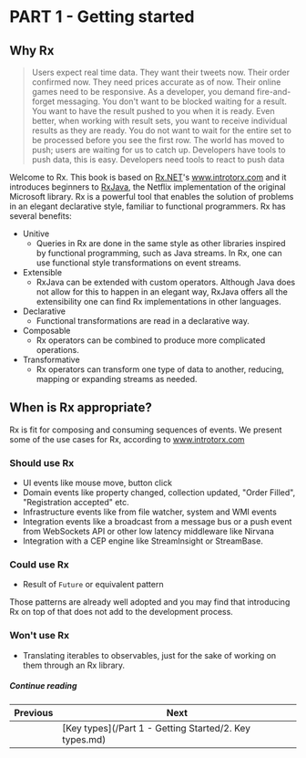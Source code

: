 # PART 1 - Getting started

## Why Rx

> Users expect real time data. They want their tweets now. Their order confirmed now. They need prices accurate as of now. Their online games need to be responsive. As a developer, you demand fire-and-forget messaging. You don't want to be blocked waiting for a result. You want to have the result pushed to you when it is ready. Even better, when working with result sets, you want to receive individual results as they are ready. You do not want to wait for the entire set to be processed before you see the first row. The world has moved to push; users are waiting for us to catch up. Developers have tools to push data, this is easy. Developers need tools to react to push data

Welcome to Rx. This book is based on [Rx.NET](http://msdn.microsoft.com/en-us/devlabs/gg577609)'s www.introtorx.com and it introduces beginners to [RxJava](https://github.com/ReactiveX/RxJava), the Netflix implementation of the original Microsoft library. Rx is a powerful tool that enables the solution of problems in an elegant declarative style, familiar to functional programmers. Rx has several benefits:

* Unitive
    * Queries in Rx are done in the same style as other libraries inspired by functional programming, such as Java streams. In Rx, one can use functional style transformations on event streams.
* Extensible
    * RxJava can be extended with custom operators. Although Java does not allow for this to happen in an elegant way, RxJava offers all the extensibility one can find Rx implementations in other languages.
* Declarative
    * Functional transformations are read in a declarative way.
* Composable
    * Rx operators can be combined to produce more complicated operations.
* Transformative
    * Rx operators can transform one type of data to another, reducing, mapping or expanding streams as needed.


## When is Rx appropriate?

Rx is fit for composing and consuming sequences of events. We present some of the use cases for Rx, according to www.introtorx.com

### Should use Rx

* UI events like mouse move, button click
* Domain events like property changed, collection updated, "Order Filled", "Registration accepted" etc.
* Infrastructure events like from file watcher, system and WMI events
* Integration events like a broadcast from a message bus or a push event from WebSockets API or other low latency middleware like Nirvana
* Integration with a CEP engine like StreamInsight or StreamBase.

### Could use Rx

* Result of `Future` or equivalent pattern

Those patterns are already well adopted and you may find that introducing Rx on top of that does not add to the development process.

### Won't use Rx

* Translating iterables to observables, just for the sake of working on them through an Rx library.


##### Continue reading

| Previous | Next |
| --- | --- |
|   | [Key types](/Part 1 - Getting Started/2. Key types.md) |

